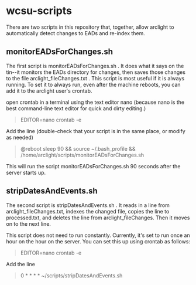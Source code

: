 # wcsu-scripts

There are two scripts in this repository that, together, allow arclight to automatically detect changes to EADs and re-index them.

## monitorEADsForChanges.sh
The first script is monitorEADsForChanges.sh . It does what it says on the tin--it monitors the EADs directory for changes, then saves those changes to the file arclight_fileChanges.txt . This script is most useful if it is always running. To set it to always run, even after the machine reboots, you can add it to the arclight user's crontab.

open crontab in a terminal using the text editor nano (because nano is the best command-line text editor for quick and dirty editing.)
> EDITOR=nano crontab -e

Add the line (double-check that your script is in the same place, or modify as needed)
> @reboot    sleep  90 && source ~/.bash_profile && /home/arclight/scripts/monitorEADsForChanges.sh

This will run the script monitorEADsForChanges.sh 90 seconds after the server starts up.

## stripDatesAndEvents.sh
The second script is stripDatesAndEvents.sh . It reads in a line from arclight_fileChanges.txt, indexes the changed file, copies the line to processed.txt, and deletes the line from arclight_fileChanges. Then it moves on to the next line.

This script does not need to run constantly. Currently, it's set to run once an hour on the hour on the server. You can set this up using crontab as follows:
> EDITOR=nano crontab -e

Add the line
> 0 * * * *  ~/scripts/stripDatesAndEvents.sh



